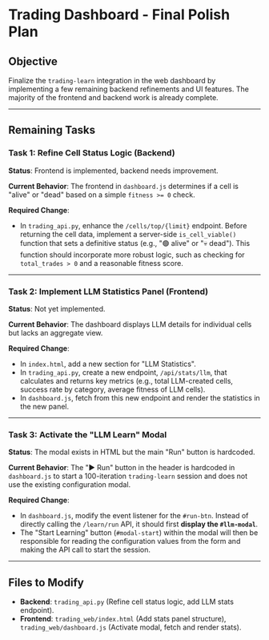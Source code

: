 # Trading Dashboard - Final Polish Plan

## Objective
Finalize the `trading-learn` integration in the web dashboard by implementing a few remaining backend refinements and UI features. The majority of the frontend and backend work is already complete.

---

## Remaining Tasks

### Task 1: Refine Cell Status Logic (Backend)

**Status**: Frontend is implemented, backend needs improvement.

**Current Behavior**: The frontend in `dashboard.js` determines if a cell is "alive" or "dead" based on a simple `fitness >= 0` check.

**Required Change**:
-   In `trading_api.py`, enhance the `/cells/top/{limit}` endpoint. Before returning the cell data, implement a server-side `is_cell_viable()` function that sets a definitive status (e.g., "🟢 alive" or "💀 dead"). This function should incorporate more robust logic, such as checking for `total_trades > 0` and a reasonable fitness score.

---

### Task 2: Implement LLM Statistics Panel (Frontend)

**Status**: Not yet implemented.

**Current Behavior**: The dashboard displays LLM details for individual cells but lacks an aggregate view.

**Required Change**:
-   In `index.html`, add a new section for "LLM Statistics".
-   In `trading_api.py`, create a new endpoint, `/api/stats/llm`, that calculates and returns key metrics (e.g., total LLM-created cells, success rate by category, average fitness of LLM cells).
-   In `dashboard.js`, fetch from this new endpoint and render the statistics in the new panel.

---

### Task 3: Activate the "LLM Learn" Modal

**Status**: The modal exists in HTML but the main "Run" button is hardcoded.

**Current Behavior**: The "▶ Run" button in the header is hardcoded in `dashboard.js` to start a 100-iteration `trading-learn` session and does not use the existing configuration modal.

**Required Change**:
-   In `dashboard.js`, modify the event listener for the `#run-btn`. Instead of directly calling the `/learn/run` API, it should first **display the `#llm-modal`**.
-   The "Start Learning" button (`#modal-start`) within the modal will then be responsible for reading the configuration values from the form and making the API call to start the session.

---

## Files to Modify

-   **Backend**: `trading_api.py` (Refine cell status logic, add LLM stats endpoint).
-   **Frontend**: `trading_web/index.html` (Add stats panel structure), `trading_web/dashboard.js` (Activate modal, fetch and render stats).
